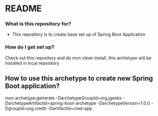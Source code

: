# README #

### What is this repository for? ###
* This repository is to create base set up of Spring Boot Application


### How do I get set up? ###
Check out this repository and do mvn clean install, this archetype will be installed in local repository

## How to use this archetype to create new Spring Boot application? ###
mvn archetype:generate 
-DarchetypeGroupId=org.jgeeks
-DarchetypeArtifactId=spring-boot-archetype 
-DarchetypeVersion=1.0.0
-DgroupId=org.credit -DartifactId=cred-app